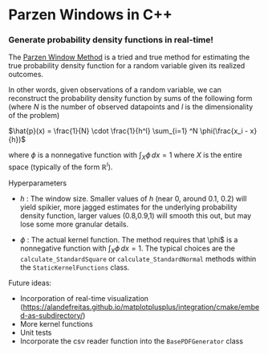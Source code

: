 # Parzen Windows in C++

### Generate probability density functions in real-time!

The [Parzen Window Method](https://projecteuclid.org/journals/annals-of-mathematical-statistics/volume-33/issue-3/On-Estimation-of-a-Probability-Density-Function-and-Mode/10.1214/aoms/1177704472.full) is a tried and true method for estimating the true probability density function for a random variable given its realized outcomes. 

In other words, given observations of a random variable, we can reconstruct the probability density function by sums of the following form (where $N$ is the number of observed datapoints and $l$ is the dimensionality of the problem)

$\hat{p}(x) = \frac{1}{N} \cdot \frac{1}{h^l} \sum_{i=1} ^N \phi(\frac{x_i - x}{h})$

where $\phi$ is a nonnegative function with $\int_X \phi \, dx = 1$ where $X$ is the entire space (typically of the form $\mathbb{R}^l$).

Hyperparameters
- $h$ : The window size. Smaller values of $h$ (near 0, around 0.1, 0.2) will yield spikier, more jagged estimates for the underlying probability density function, larger values (0.8,0.9,1) will smooth this out, but may lose some more granular details.

- $\phi$ : The actual kernel function. The method requires that \phi$ is a nonnegative function with $\int_X \phi \, dx = 1$. The typical choices are the `calculate_StandardSquare` or `calculate_StandardNormal` methods within the `StaticKernelFunctions` class.

Future ideas:
- Incorporation of real-time visualization (https://alandefreitas.github.io/matplotplusplus/integration/cmake/embed-as-subdirectory/)
- More kernel functions
- Unit tests
- Incorporate the csv reader function into the `BasePDFGenerator` class